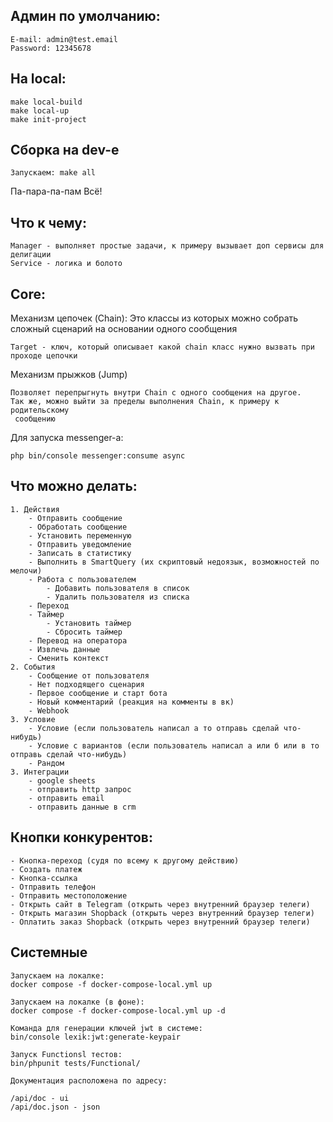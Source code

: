 Админ по умолчанию: 
----

~~~
E-mail: admin@test.email
Password: 12345678
~~~

На local: 
----

~~~
make local-build
make local-up
make init-project
~~~

Сборка на dev-e
---

~~~
Запускаем: make all
~~~

Па-пара-па-пам Всё!

Что к чему:
---

~~~
Manager - выполняет простые задачи, к примеру вызывает доп сервисы для делигации
Service - логика и болото
~~~

Core:
---

Механизм цепочек (Chain):
Это классы из которых можно собрать сложный сценарий на основании одного сообщения
~~~
Target - ключ, который описывает какой chain класс нужно вызвать при 
проходе цепочки  
~~~

Механизм прыжков (Jump)
~~~
Позволяет перепрыгнуть внутри Chain с одного сообщения на другое. 
Так же, можно выйти за пределы выполнения Chain, к примеру к родительскому
 сообщению
~~~

Для запуска messenger-а:
~~~
php bin/console messenger:consume async
~~~

Что можно делать:
---

~~~
1. Действия 
    - Отправить сообщение
    - Обработать сообщение
    - Установить переменную
    - Отправить уведомление
    - Записать в статистику
    - Выполнить в SmartQuery (их скриптовый недоязык, возможностей по мелочи)
    - Работа с пользователем
        - Добавить пользователя в список
        - Удалить пользователя из списка
    - Переход
    - Таймер
        - Установить таймер
        - Сбросить таймер
    - Перевод на оператора
    - Извлечь данные
    - Сменить контекст
2. События
    - Сообщение от пользователя
    - Нет подходящего сценария
    - Первое сообщение и старт бота
    - Новый комментарий (реакция на комменты в вк)
    - Webhook
3. Условие
    - Условие (если пользователь написал a то отправь сделай что-нибудь) 
    - Условие с вариантов (если пользователь написал a или б или в то отправь сделай что-нибудь)
    - Рандом
3. Интеграции
    - google sheets
    - отправить http запрос
    - отправить email
    - отправить данные в crm
~~~

Кнопки конкурентов:
---

~~~
- Кнопка-переход (судя по всему к другому действию)
- Создать платеж
- Кнопка-ссылка
- Отправить телефон
- Отправить местоположение
- Открыть сайт в Telegram (открыть через внутренний браузер телеги)
- Открыть магазин Shopback (открыть через внутренний браузер телеги)
- Оплатить заказ Shopback (открыть через внутренний браузер телеги)
~~~

Системные 
---

~~~
Запускаем на локалке:
docker compose -f docker-compose-local.yml up

Запускаем на локалке (в фоне):
docker compose -f docker-compose-local.yml up -d
~~~

~~~
Команда для генерации ключей jwt в системе:
bin/console lexik:jwt:generate-keypair
~~~

~~~
Запуск Functionsl тестов:
bin/phpunit tests/Functional/
~~~

~~~
Документация расположена по адресу:

/api/doc - ui
/api/doc.json - json
~~~

